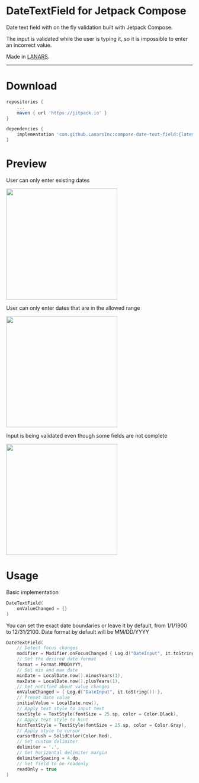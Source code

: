 # DateTextField for Jetpack Compose

Date text field with on the fly validation built with Jetpack Compose.
<p>
The input is validated while the user is typing it, so it is impossible to enter an incorrect value.

Made in [LANARS](https://lanars.com/).

---

# Download
```groovy
repositories {
    ...
    maven { url 'https://jitpack.io' }
}
```
```groovy
dependencies {
    implementation 'com.github.LanarsInc:compose-date-text-field:{latest version}'
}
```

# Preview
User can only enter existing dates

<img src="https://raw.githubusercontent.com/LanarsInc/compose-date-text-field/develop/media/datetextfield-existing-dates.gif" width="300">
  
User can only enter dates that are in the allowed range
  
<img src="https://raw.githubusercontent.com/LanarsInc/compose-date-text-field/develop/media/datetextfield-values-in-range.gif" width="300">
  
Input is being validated even though some fields are not complete

<img src="https://raw.githubusercontent.com/LanarsInc/compose-date-text-field/develop/media/datetextfield-non-complete-fields.gif" width="300">

# Usage

Basic implementation
```kotlin
DateTextField(
    onValueChanged = {}
)
```
You can set the exact date boundaries or leave it by default, from 1/1/1900 to 12/31/2100. Date format by default will be MM/DD/YYYY
```kotlin
DateTextField(
    // Detect focus changes
    modifier = Modifier.onFocusChanged { Log.d("DateInput", it.toString()) },
    // Set the desired date format
    format = Format.MMDDYYYY,
    // Set min and max date
    minDate = LocalDate.now().minusYears(1),
    maxDate = LocalDate.now().plusYears(1),
    // Get notified about value changes
    onValueChanged = { Log.d("DateInput", it.toString()) },
    // Preset date value
    initialValue = LocalDate.now(),
    // Apply text style to input text
    textStyle = TextStyle(fontSize = 25.sp, color = Color.Black),
    // Apply text style to hint
    hintTextStyle = TextStyle(fontSize = 25.sp, color = Color.Gray),
    // Apply style to cursor
    cursorBrush = SolidColor(Color.Red),
    // Set custom delimiter
    delimiter = '.',
    // Set horizontal delimiter margin
    delimiterSpacing = 4.dp,
    // Set field to be readonly
    readOnly = true
)
```
